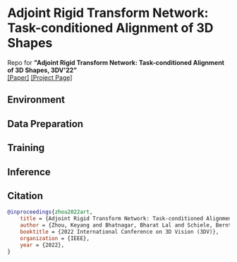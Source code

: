 # Adjoint Rigid Transform Network: Task-conditioned Alignment of 3D Shapes

Repo for **"Adjoint Rigid Transform Network: Task-conditioned Alignment of 3D Shapes, 3DV'22"** \
[[Paper]](http://virtualhumans.mpi-inf.mpg.de/papers/zhou22art/art.pdf) [[Project Page]](http://virtualhumans.mpi-inf.mpg.de/art)

## Environment


## Data Preparation


## Training


## Inference


## Citation
```bibtex
@inproceedings{zhou2022art,
    title = {Adjoint Rigid Transform Network: Task-conditioned Alignment of 3D Shapes},
    author = {Zhou, Keyang and Bhatnagar, Bharat Lal and Schiele, Bernt and Pons-Moll, Gerard},
    booktitle = {2022 International Conference on 3D Vision (3DV)},
    organization = {IEEE},
    year = {2022},
}
